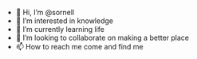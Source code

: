 - 👋 Hi, I’m @sornell
- 👀 I’m interested in knowledge
- 🌱 I’m currently learning life
- 💞️ I’m looking to collaborate on making a better place
- 📫 How to reach me come and find me

<!---
sornell/sornell is a ✨ special ✨ repository because its `README.md` (this file) appears on your GitHub profile.
You can click the Preview link to take a look at your changes.
--->
